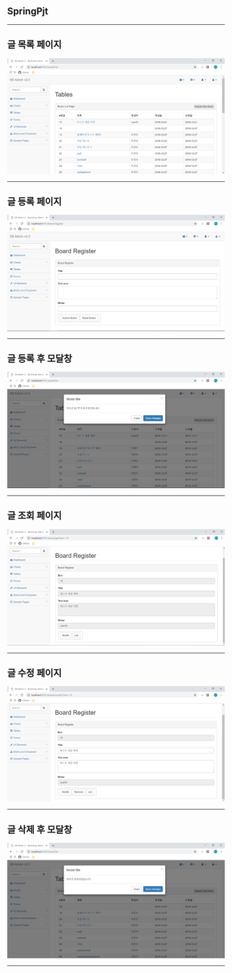 ## SpringPjt


---

## 글 목록 페이지

![](/Read_Me_images/1.PNG)

---

## 글 등록 페이지

![](/Read_Me_images/2.PNG)

---


## 글 등록 후 모달창

![](/Read_Me_images/3.PNG)

---

## 글 조회 페이지

![](/Read_Me_images/4.PNG)

---

## 글 수정 페이지

![](/Read_Me_images/5.PNG)

---

## 글 삭제 후 모달창

![](/Read_Me_images/6.PNG)

---
